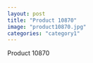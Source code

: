 ```yaml
---
layout: post
title: "Product 10870"
image: "product10870.jpg"
categories: "category1"
---
```

Product 10870
